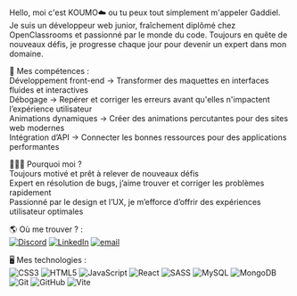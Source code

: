 Hello, moi c'est KOUMO☁️ ou tu peux tout simplement m'appeler Gaddiel. Je suis un développeur web junior, fraîchement diplômé chez OpenClassrooms et passionné par le monde du code. Toujours en quête de nouveaux défis, je progresse chaque jour pour devenir un expert dans mon domaine.<br />

💪 Mes compétences : <br />
 Développement front-end → Transformer des maquettes en interfaces fluides et interactives<br />
 Débogage → Repérer et corriger les erreurs avant qu'elles n'impactent l’expérience utilisateur<br />
 Animations dynamiques → Créer des animations percutantes pour des sites web modernes<br />
 Intégration d’API → Connecter les bonnes ressources pour des applications performantes<br />

👨🏿‍💻 Pourquoi moi ?<br />
 Toujours motivé et prêt à relever de nouveaux défis<br />
 Expert en résolution de bugs, j’aime trouver et corriger les problèmes rapidement<br />
 Passionné par le design et l’UX, je m’efforce d’offrir des expériences utilisateur optimales<br />



🌎 Où me trouver ? :<br />
[![Discord](https://img.shields.io/badge/Discord-%237289DA.svg?logo=discord&logoColor=white)](https://discord.gg/qhCBdqR8) [![LinkedIn](https://img.shields.io/badge/LinkedIn-%230077B5.svg?logo=linkedin&logoColor=white)](https://linkedin.com/in/gaddielmb) [![email](https://img.shields.io/badge/Email-D14836?logo=gmail&logoColor=white)](mailto:gaddielmb@gmail.com) 

🖥️ Mes technologies :<br />
![CSS3](https://img.shields.io/badge/css3-%231572B6.svg?style=for-the-badge&logo=css3&logoColor=white) ![HTML5](https://img.shields.io/badge/html5-%23E34F26.svg?style=for-the-badge&logo=html5&logoColor=white) ![JavaScript](https://img.shields.io/badge/javascript-%23323330.svg?style=for-the-badge&logo=javascript&logoColor=%23F7DF1E) ![React](https://img.shields.io/badge/react-%2320232a.svg?style=for-the-badge&logo=react&logoColor=%2361DAFB) ![SASS](https://img.shields.io/badge/SASS-hotpink.svg?style=for-the-badge&logo=SASS&logoColor=white) ![MySQL](https://img.shields.io/badge/mysql-4479A1.svg?style=for-the-badge&logo=mysql&logoColor=white) ![MongoDB](https://img.shields.io/badge/MongoDB-%234ea94b.svg?style=for-the-badge&logo=mongodb&logoColor=white) ![Git](https://img.shields.io/badge/git-%23F05033.svg?style=for-the-badge&logo=git&logoColor=white) ![GitHub](https://img.shields.io/badge/github-%23121011.svg?style=for-the-badge&logo=github&logoColor=white) ![Vite](https://img.shields.io/badge/vite-%23646CFF.svg?style=for-the-badge&logo=vite&logoColor=white)

<!-- Proudly created with GPRM ( https://gprm.itsvg.in ) -->
